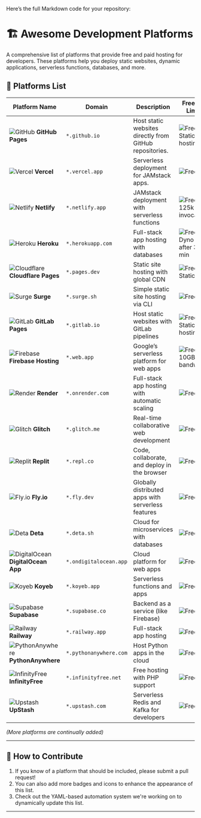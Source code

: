Here’s the full Markdown code for your repository:

# 🏗️ Awesome Development Platforms

A comprehensive list of platforms that provide free and paid hosting for developers. These platforms help you deploy static websites, dynamic applications, serverless functions, databases, and more.

## 🚀 Platforms List

| Platform Name       | Domain                | Description                                   | Free Tier Limits                                           | Languages/Frameworks      |
|---------------------|-----------------------|-----------------------------------------------|------------------------------------------------------------|---------------------------|
| ![GitHub](https://img.shields.io/badge/GitHub-Pages-blue?logo=github&logoColor=white) **GitHub Pages** | `*.github.io` | Host static websites directly from GitHub repositories.     | ![Free](https://img.shields.io/badge/-Unlimited-green) Static hosting | HTML, Jekyll              |
| ![Vercel](https://img.shields.io/badge/Vercel-Pages-black?logo=vercel) **Vercel** | `*.vercel.app`  | Serverless deployment for JAMstack apps.                    | ![Free](https://img.shields.io/badge/-Free_for_personal-green) | React, Next.js, Vue       |
| ![Netlify](https://img.shields.io/badge/Netlify-Deploy-blue?logo=netlify) **Netlify** | `*.netlify.app` | JAMstack deployment with serverless functions               | ![Free](https://img.shields.io/badge/-Free-green) 125k invocations | Gatsby, Hugo, Jekyll      |
| ![Heroku](https://img.shields.io/badge/Heroku-Cloud-blueviolet?logo=heroku) **Heroku** | `*.herokuapp.com` | Full-stack app hosting with databases                       | ![Free](https://img.shields.io/badge/-Free_with_sleep-yellow) Dyno sleep after 30 min | Node.js, Python, Ruby     |
| ![Cloudflare](https://img.shields.io/badge/Cloudflare-Pages-orange?logo=cloudflare) **Cloudflare Pages** | `*.pages.dev` | Static site hosting with global CDN                         | ![Free](https://img.shields.io/badge/-Unlimited-green) Static sites | JAMstack, HTML, Hugo      |
| ![Surge](https://img.shields.io/badge/Surge-CLI-black?logo=surge) **Surge** | `*.surge.sh`   | Simple static site hosting via CLI                          | ![Free](https://img.shields.io/badge/-Unlimited_sites-green) | HTML, CSS, JavaScript     |
| ![GitLab](https://img.shields.io/badge/GitLab-Pages-orange?logo=gitlab) **GitLab Pages** | `*.gitlab.io` | Host static websites with GitLab pipelines                  | ![Free](https://img.shields.io/badge/-Free-green) Static hosting | Jekyll, Static Generators |
| ![Firebase](https://img.shields.io/badge/Firebase-Hosting-orange?logo=firebase) **Firebase Hosting** | `*.web.app`  | Google’s serverless platform for web apps                   | ![Free](https://img.shields.io/badge/-1GB_storage-yellow) 10GB bandwidth | Static, React, Angular    |
| ![Render](https://img.shields.io/badge/Render-PaaS-blue?logo=render) **Render** | `*.onrender.com` | Full-stack app hosting with automatic scaling               | ![Free](https://img.shields.io/badge/-Free_tier-green) | Node.js, Python, Docker   |
| ![Glitch](https://img.shields.io/badge/Glitch-Dev-green?logo=glitch) **Glitch** | `*.glitch.me`  | Real-time collaborative web development                     | ![Free](https://img.shields.io/badge/-Limited-green) | JavaScript, Node.js       |
| ![Replit](https://img.shields.io/badge/Replit-Dev-blue?logo=replit) **Replit** | `*.repl.co`    | Code, collaborate, and deploy in the browser                | ![Free](https://img.shields.io/badge/-Limited-yellow) | Node.js, Python, HTML     |
| ![Fly.io](https://img.shields.io/badge/Fly.io-Edge-blue?logo=fly) **Fly.io** | `*.fly.dev`   | Globally distributed apps with serverless features          | ![Free](https://img.shields.io/badge/-Free_with_3_VMs-green) | Node.js, Go, Docker       |
| ![Deta](https://img.shields.io/badge/Deta-Microservice-blue?logo=deta) **Deta** | `*.deta.sh`   | Cloud for microservices with databases                      | ![Free](https://img.shields.io/badge/-10k_ops/day-green) | Python, Node.js           |
| ![DigitalOcean](https://img.shields.io/badge/DigitalOcean-Cloud-blue?logo=digitalocean) **DigitalOcean App** | `*.ondigitalocean.app` | Cloud platform for web apps                                 | ![Free](https://img.shields.io/badge/-3_Static_Sites-green) | Node.js, Python, Docker   |
| ![Koyeb](https://img.shields.io/badge/Koyeb-Cloud-blue) **Koyeb** | `*.koyeb.app` | Serverless functions and apps                               | ![Free](https://img.shields.io/badge/-2_Instances-yellow) | Python, Node.js, Ruby     |
| ![Supabase](https://img.shields.io/badge/Supabase-BaaS-brightgreen?logo=supabase) **Supabase** | `*.supabase.co` | Backend as a service (like Firebase)                        | ![Free](https://img.shields.io/badge/-500MB_DB_&_2_Projects-green) | JavaScript, PostgreSQL    |
| ![Railway](https://img.shields.io/badge/Railway-FullStack-blue) **Railway** | `*.railway.app` | Full-stack app hosting                                      | ![Free](https://img.shields.io/badge/-1GB_RAM,_1GB_Storage-green) | Node.js, Python, Ruby     |
| ![PythonAnywhere](https://img.shields.io/badge/PythonAnywhere-Cloud-blue?logo=python) **PythonAnywhere** | `*.pythonanywhere.com` | Host Python apps in the cloud                               | ![Free](https://img.shields.io/badge/-Free_tier-green) | Python, Flask, Django     |
| ![InfinityFree](https://img.shields.io/badge/InfinityFree-FreeHosting-blue) **InfinityFree** | `*.infinityfree.net` | Free hosting with PHP support                               | ![Free](https://img.shields.io/badge/-Unlimited-Storage-green) | PHP, MySQL                |
| ![Upstash](https://img.shields.io/badge/Upstash-Redis-blue) **UpStash** | `*.upstash.com` | Serverless Redis and Kafka for developers                   | ![Free](https://img.shields.io/badge/-10k_Requests-green) | Redis, Kafka              |

_(More platforms are continually added)_

---

## 🌟 How to Contribute

1. If you know of a platform that should be included, please submit a pull request!
2. You can also add more badges and icons to enhance the appearance of this list.
3. Check out the YAML-based automation system we're working on to dynamically update this list.

---
